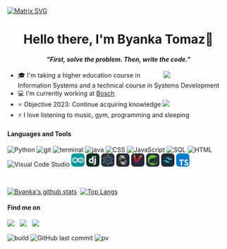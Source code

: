 <!--
**UjwalKandi/UjwalKandi** is a ✨ _special_ ✨ repository because its `README.md` (this file) appears on your GitHub profile.
-->

  [![Matrix SVG](https://raw.githubusercontent.com/rodrigograca31/rodrigograca31/master/matrix.svg)](https://www.youtube.com/watch?v=SDkAGkd4NLc) 
<p>
  <h1 align="center"><b>Hello there, I'm Byanka Tomaz👋</b></h1>
</p>

<p>
  <h4 align="center"><b><i>"First, solve the problem. Then, write the code."</i></b></h4>
</p>

<a href="https://github.com/UjwalKandi"><img align='right' src='https://github.com/UjwalKandi/UjwalKandi/blob/changes-to-readme/svg/87202985-820dcb80-c2b6-11ea-9f56-7ec461c497c3.gif' width='150"'></a></h2>

- 🎓 I'm taking a higher education course in Information Systems and a technical course in Systems Development
- 💻 I’m currently working at [Bosch]([https://www.epsilon.com/us](https://www.bosch.com.br)) 
- ⭐ Objective 2023: Continue acquiring knowledge <img src="https://media.giphy.com/media/WUlplcMpOCEmTGBtBW/giphy.gif" width="30">
- ⚡ I love listening to music, gym, programming and sleeping


#### Languages and Tools 
<p>
    <img height="30" src="https://raw.githubusercontent.com/UjwalKandi/UjwalKandi/changes-to-readme/svg/python-5.svg" alt="Python">
    <img height="30" src="https://raw.githubusercontent.com/UjwalKandi/UjwalKandi/changes-to-readme/svg/git-icon.svg" alt="git">
    <img height="30" src="https://raw.githubusercontent.com/UjwalKandi/UjwalKandi/changes-to-readme/svg/terminal-1.svg" alt="terminal">
    <img height="30" src="https://raw.githubusercontent.com/UjwalKandi/UjwalKandi/changes-to-readme/svg/java-4.svg" alt="java">
    <img height="30" src="https://raw.githubusercontent.com/UjwalKandi/UjwalKandi/changes-to-readme/svg/css-3.svg" alt="CSS">
    <img height="30" src="https://raw.githubusercontent.com/UjwalKandi/UjwalKandi/changes-to-readme/svg/javascript.svg" alt="JavaScript">
    <img height="30" src="https://raw.githubusercontent.com/UjwalKandi/UjwalKandi/changes-to-readme/svg/sql.png" alt="SQL">
    <img height="30" src="https://raw.githubusercontent.com/UjwalKandi/UjwalKandi/changes-to-readme/svg/html-5.svg" alt="HTML">
    <img height="30" src="https://raw.githubusercontent.com/UjwalKandi/UjwalKandi/changes-to-readme/svg/visual-studio-code-1.svg" alt="Visual Code Studio">
    <img height="30" src="https://github.com/tandpfun/skill-icons/blob/main/icons/Arduino.svg" alt="Arduino">
    <img height="30" src="https://github.com/tandpfun/skill-icons/blob/main/icons/Django.svg" alt="Django">
    <img height="30" src="https://github.com/tandpfun/skill-icons/blob/main/icons/Electron.svg" alt="Electron">
    <img height="30" src="https://github.com/tandpfun/skill-icons/blob/main/icons/Hibernate-Dark.svg" alt="Hibernate">
    <img height="30" src="https://github.com/tandpfun/skill-icons/blob/main/icons/Maven-Dark.svg" alt="Maven">
    <img height="30" src="https://github.com/tandpfun/skill-icons/blob/main/icons/Spring-Dark.svg" alt="Spring Boot">
    <img height="30" src="https://github.com/tandpfun/skill-icons/blob/main/icons/TailwindCSS-Dark.svg" alt="TailwindCSS">
    <img height="30" src="https://github.com/tandpfun/skill-icons/blob/main/icons/TypeScript.svg" alt="Typescript">  

</p>

<br />

[![Byanka's github stats](https://github-readme-stats.vercel.app/api?username=byankatomaz&count_private=true&show_icons=true&theme=transparent&hide_rank=false&hide=stars&include_all_commits=true)](https://github.com/byankatomaz?tab=repositories)&nbsp;&nbsp;[![Top Langs](https://github-readme-stats.vercel.app/api/top-langs/?username=byankatomaz&layout=compact&langs_count=6&theme=transparent)](https://github.com/byankatomaz)

<!-- <a href="https://www.adamalston.com/"><img height="137px" src="https://github-readme-stats.vercel.app/api?username=UjwalKandi&hide_title=true&hide_border=true&show_icons=true&include_all_commits=true&count_private=true&line_height=21&text_color=000&icon_color=000&bg_color=0,ea6161,ffc64d,fffc4d,52fa5a&theme=graywhite" />wi*quL3fcV<img height="137px" src="https://github-readme-stats.vercel.app/api/top-langs/?username=UjwalKandi&hide=html&hide_title=true&hide_border=true&layout=compact&langs_count=6&exclude_repo=comp426,Redventures-Movie-Quotes&text_color=000&icon_color=fff&bg_color=0,52fa5a,4dfcff,c64dff&theme=graywhite" /></a> -->


#### Find me on  
<!--
<p align='left'>
   <a href="https://www.linkedin.com/in/ujwalkandi" target="_blank"><img height="25" src="https://raw.githubusercontent.com/UjwalKandi/UjwalKandi/changes-to-readme/svg/linkedin-icon-2.svg"></a>&nbsp;&nbsp;
 <a href="https://twitter.com/UjwalKandiii" target="_blank"><img height="25" src="https://raw.githubusercontent.com/UjwalKandi/UjwalKandi/changes-to-readme/svg/twitter-3.svg"></a>&nbsp;&nbsp;
 <a href="https://instagram.com/ujwal_kandi" target="_blank"><img height="25" src="https://raw.githubusercontent.com/UjwalKandi/UjwalKandi/changes-to-readme/svg/instagram-2-1.svg"></a>&nbsp;&nbsp;
 <a href="https://www.kaggle.com/ujwalkandi" target="_blank"><img height="25" src="https://raw.githubusercontent.com/UjwalKandi/UjwalKandi/changes-to-readme/svg/Kaggle%20Icon.svg"></a>&nbsp;&nbsp;
 <a href="https://public.tableau.com/profile/ujwal.kandi#!/" target="_blank"><img height="25" src="https://raw.githubusercontent.com/UjwalKandi/UjwalKandi/changes-to-readme/svg/tableau-software.svg"></a>&nbsp;&nbsp;
 <a href="https://github.com/UjwalKandi" target="_blank"><img height="25" src="https://raw.githubusercontent.com/UjwalKandi/UjwalKandi/changes-to-readme/svg/github-1.svg"></a>&nbsp;&nbsp;
 
 </p>
 -->

 <p align='left'>
   <a href="https://www.linkedin.com/in/byanka-monteiro-b1284b22b" target="_blank"><img height="25" src="https://raw.githubusercontent.com/UjwalKandi/UjwalKandi/changes-to-readme/svg/linkedin%20rect.svg"></a>&nbsp;&nbsp;
 <a href="https://instagram.com/tomazbye" target="_blank"><img height="25" src="https://raw.githubusercontent.com/UjwalKandi/UjwalKandi/changes-to-readme/svg/insta%20rect.svg"></a>&nbsp;&nbsp;
 <a href="https://github.com/byankatomaz" target="_blank"><img height="25" src="https://raw.githubusercontent.com/UjwalKandi/UjwalKandi/changes-to-readme/svg/github%20rect.svg"></a>&nbsp;&nbsp;
 
 </p>


![build](https://github.com/UjwalKandi/UjwalKandi/blob/changes-to-readme/svg/badge.svg)
![GitHub last commit](https://github.com/UjwalKandi/UjwalKandi/blob/master/svg/last%20commit.svg)
![pv](https://pageview.vercel.app/?github_user=byankatomaz)



